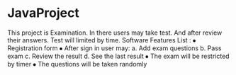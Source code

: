 # JavaProject
This project is Examination. In there users may take test. And after review their answers. Test will limited by time.
Software Features List :
⦁	Registration form 
⦁	After sign in user may:
a.	 Add exam questions
b.	Pass exam
c.	Review the result
d.	See the last result
⦁	The exam will be restricted by timer
⦁	The questions will be taken randomly

